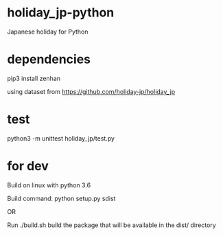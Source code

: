 # holiday_jp-python

Japanese holiday for Python

# dependencies
pip3 install zenhan

using dataset from https://github.com/holiday-jp/holiday_jp

# test
python3 -m unittest holiday_jp/test.py

# for dev
Build on linux with python 3.6

Build command:
python setup.py sdist

OR

Run ./build.sh
build the package that will be available in the dist/ directory
